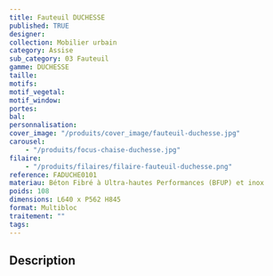```yaml
---
title: Fauteuil DUCHESSE
published: TRUE
designer:
collection: Mobilier urbain
category: Assise
sub_category: 03 Fauteuil
gamme: DUCHESSE
taille:
motifs:
motif_vegetal:
motif_window:
portes:
bal:
personnalisation:
cover_image: "/produits/cover_image/fauteuil-duchesse.jpg"
carousel:
    - "/produits/focus-chaise-duchesse.jpg"
filaire:
    - "/produits/filaires/filaire-fauteuil-duchesse.png"
reference: FADUCHE0101
materiau: Béton Fibré à Ultra-hautes Performances (BFUP) et inox
poids: 108
dimensions: L640 x P562 H845
format: Multibloc
traitement: ""
tags:
---
```


## Description
